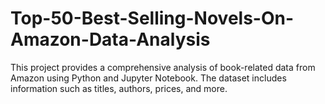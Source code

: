 # Top-50-Best-Selling-Novels-On-Amazon-Data-Analysis
This project provides a comprehensive analysis of book-related data from Amazon using Python and Jupyter Notebook. The dataset includes information such as titles, authors, prices, and more.
